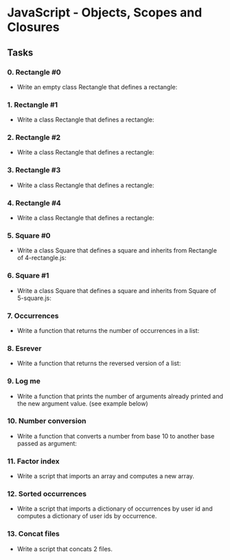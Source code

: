 # JavaScript - Objects, Scopes and Closures

## Tasks
### 0. Rectangle #0
- Write an empty class Rectangle that defines a rectangle:

### 1. Rectangle #1
- Write a class Rectangle that defines a rectangle:

### 2. Rectangle #2
- Write a class Rectangle that defines a rectangle:

### 3. Rectangle #3
- Write a class Rectangle that defines a rectangle:

### 4. Rectangle #4
- Write a class Rectangle that defines a rectangle:

### 5. Square #0
- Write a class Square that defines a square and inherits from Rectangle of 4-rectangle.js:

### 6. Square #1
- Write a class Square that defines a square and inherits from Square of 5-square.js:

### 7. Occurrences
- Write a function that returns the number of occurrences in a list:

### 8. Esrever
- Write a function that returns the reversed version of a list:

### 9. Log me
- Write a function that prints the number of arguments already printed and the new argument value. (see example below)

### 10. Number conversion
- Write a function that converts a number from base 10 to another base passed as argument:

### 11. Factor index
- Write a script that imports an array and computes a new array.

### 12. Sorted occurrences
- Write a script that imports a dictionary of occurrences by user id and computes a dictionary of user ids by occurrence.

### 13. Concat files
- Write a script that concats 2 files.
